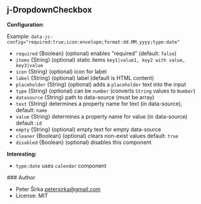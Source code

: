 ## j-DropdownCheckbox

__Configuration__:

Example: `data-jc-config="required:true;icon:envelope;format:dd.MM.yyyy;type:date"`

- `required` {Boolean} (optional) enables "required" (default: `false`)
- `items` {String} (optional) static items `key1|value1, key2 with value, key3|value`
- `icon` {String} (optional) icon for label
- `label` {String} (optional) label (default is HTML content)
- `placeholder` {String} (optional) adds a `placeholder` text into the input
- `type` {String} (optional) can be `number` (converts `String` values to `Number`)
- `datasource` {String} path to data-source (must be array)
- `text` {String} determines a property name for text (in data-source), default: `name`
- `value` {String} determines a property name for value (in data-source) default :`id`
- `empty` {String} (optional) empty text for empty data-source
- `cleaner` {Boolean} (optional) clears non-exist values default: `true`
- `disabled` {Boolean} (optional) disables this component

__Interesting:__

- `type:date` uses `calendar` component

### Author

- Peter Širka <petersirka@gmail.com>
- License: MIT